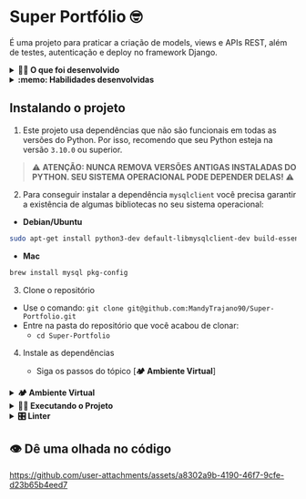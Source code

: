 # Super Portfólio 🤓

É uma projeto para praticar a criação de models, views e APIs REST, além de testes, autenticação e deploy no framework Django.

<details>
<summary><strong>🧑‍💻 O que foi desenvolvido</strong></summary>

Desenvolvi uma API para gerenciamento de dados de perfil e projetos em um super portfólio.

</details>

<details>
  <summary><strong>:memo: Habilidades desenvolvidas </strong></summary>

Neste projeto, aprendi a:

- Utilizar o _Django REST Framework_ para criar endpoints com entidades aninhadas.
- Utilizar o módulo _Simple JWT_ para implementar autenticação no Django REST Framework.
  
</details>



## Instalando o projeto

1. Este projeto usa dependências que não são funcionais em todas as versões do Python. Por isso, recomendo que seu Python esteja na versão `3.10.0` ou superior. 
  
> ⚠️ **ATENÇÃO: NUNCA REMOVA VERSÕES ANTIGAS INSTALADAS DO PYTHON. SEU SISTEMA OPERACIONAL PODE DEPENDER DELAS!** ⚠️

2. Para conseguir instalar a dependência `mysqlclient` você precisa garantir a existência de algumas bibliotecas no seu sistema operacional:

- **Debian/Ubuntu**

```bash
sudo apt-get install python3-dev default-libmysqlclient-dev build-essential pkg-config
```

- **Mac**

```bash
brew install mysql pkg-config
```

3. Clone o repositório

- Use o comando: `git clone git@github.com:MandyTrajano90/Super-Portfolio.git`
- Entre na pasta do repositório que você acabou de clonar:
  - `cd Super-Portfolio`

4. Instale as dependências

    - Siga os passos do tópico [**🏕️ Ambiente Virtual**]

<details>
  <summary><strong>🏕️ Ambiente Virtual</strong></summary>
  O Python oferece um recurso chamado de ambiente virtual, onde permite sua máquina rodar sem conflitos, diferentes tipos de projetos com diferentes versões de bibliotecas.

  1. **criar o ambiente virtual**

  ```bash
  python3 -m venv .venv
  ```

  2. **ativar o ambiente virtual**

  ```bash
  source .venv/bin/activate
  ```

  3. **instalar as dependências no ambiente virtual**

  ```bash
  python3 -m pip install -r dev-requirements.txt
  ```

  Com o seu ambiente virtual ativo, as dependências serão instaladas neste ambiente.
  Quando precisar desativar o ambiente virtual, execute o comando `deactivate`. Lembre-se de ativar novamente quando voltar a trabalhar no projeto.

</details>

<details>
  <summary><strong>🏃🏾 Executando o Projeto</strong></summary>
  As notícias estarão armazenadas no nosso banco de dados.

  <strong>MySQL</strong>

  Para a realização deste projeto, utilizei um banco de dados chamado `spotnews_database`.

  Para rodar o MySQL via Docker execute os seguintes comandos na raiz do projeto:

  ```bash
  docker build -t spotnews-db .
  docker run -d -p 3306:3306 --name=spotnews-mysql-container -e MYSQL_ROOT_PASSWORD=password -e MYSQL_DATABASE=spotnews_database spotnews-db
  ```
  
  Esses comandos irão fazer o build da imagem e subir o container.
  
  Lembre-se de que o MySQL utiliza por padrão a porta 3306. Se já houver outro serviço utilizando esta porta, considere desativá-lo ou mudar a porta no comando acima.

</details>

<details>
<summary><strong>🎛 Linter</strong></summary>

Para garantir a qualidade do código, utilizei nesse projeto o linter `Flake8`. Assim o código fica alinhado com as boas práticas de desenvolvimento, sendo mais legível e de fácil manutenção! Para poder executar o `Flake8`, certifique-se de ter seguido os passos do tópico [**🏕️ Ambiente Virtual**] dentro do repositório.

Para rodá-lo localmente no repositório, execute o comando a seguir:

```bash
python3 -m flake8
```

Se a análise do `Flake8` encontrar problemas no seu código, tais problemas serão mostrados no seu terminal. Se não houver problema no seu código, nada será impresso no seu terminal.

</details>


## 👁️ Dê uma olhada no código



https://github.com/user-attachments/assets/a8302a9b-4190-46f7-9cfe-d23b65b4eed7



<!-- Olá, Tryber!
Esse é apenas um arquivo inicial para o README do seu projeto.
É essencial que você preencha esse documento por conta própria, ok?
Não deixe de usar nossas dicas de escrita de README de projetos, e deixe sua criatividade brilhar!
:warning: IMPORTANTE: você precisa deixar nítido:
- quais arquivos/pastas foram desenvolvidos por você; 
- quais arquivos/pastas foram desenvolvidos por outra pessoa estudante;
- quais arquivos/pastas foram desenvolvidos pela Trybe.
-->
